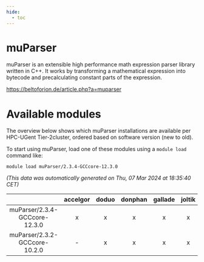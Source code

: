 ```yaml
---
hide:
  - toc
---
```


muParser
========


muParser is an extensible high performance math expression parser library written in C++. It works by transforming a mathematical expression into bytecode and precalculating constant parts of the expression.

https://beltoforion.de/article.php?a=muparser
# Available modules


The overview below shows which muParser installations are available per HPC-UGent Tier-2cluster, ordered based on software version (new to old).

To start using muParser, load one of these modules using a `module load` command like:

```shell
module load muParser/2.3.4-GCCcore-12.3.0
```

*(This data was automatically generated on Thu, 07 Mar 2024 at 18:35:40 CET)*  

| |accelgor|doduo|donphan|gallade|joltik|skitty|
| :---: | :---: | :---: | :---: | :---: | :---: | :---: |
|muParser/2.3.4-GCCcore-12.3.0|x|x|x|x|x|x|
|muParser/2.3.2-GCCcore-10.2.0|-|x|x|x|x|x|
